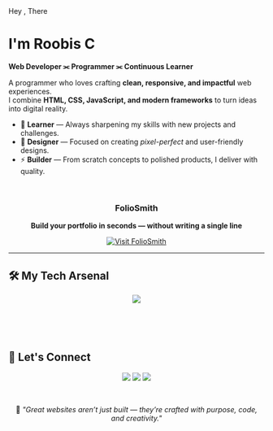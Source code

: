<!-- HEADER -->
<div >
  Hey , There
  
# I'm Roobis C  
**Web Developer  ⫘  Programmer  ⫘ Continuous Learner**

</div> 

A programmer who loves crafting **clean, responsive, and impactful** web experiences.  
I combine **HTML, CSS, JavaScript, and modern frameworks** to turn ideas into digital reality.  

- 🌱 **Learner** — Always sharpening my skills with new projects and challenges.  
- 🎨 **Designer** — Focused on creating *pixel-perfect* and user-friendly designs.  
- ⚡ **Builder** — From scratch concepts to polished products, I deliver with quality.  


<br>
<div>
<h3 align="center">FolioSmith</h3>

<p align="center"><strong>Build your portfolio in seconds — without writing a single line</strong></p>

<p align="center">
  <a href="https://roobis.neocities.org/builder" target="_blank" rel="noopener noreferrer">
    <img src="https://img.shields.io/badge/Visit-FolioSmith-brightgreen?style=for-the-badge&logo=firefox" alt="Visit FolioSmith"/>
  </a>
  <hr>
</p>
</div>

## 🛠 My Tech Arsenal  

<p align="center">
  <img src="https://skillicons.dev/icons?i=html,css,js,react,nodejs,bootstrap,wordpress,webflow,java,c,mongodb,mysql,git" />
</p>



<br>













<br>




<br>


## 🤝 Let's Connect  

<p align="center">
  <a href="mailto:roobisroobis08@gmail.com"><img src="https://img.shields.io/badge/-Email-red?style=for-the-badge&logo=gmail&logoColor=white" /></a>
  <a href="https://www.linkedin.com/in/roobis-c-14a9a8257/"><img src="https://img.shields.io/badge/-LinkedIn-blue?style=for-the-badge&logo=linkedin&logoColor=white" /></a>
  <a  href="https://roobis.neocities.org/"><img src="https://img.shields.io/badge/-Portfolio-gray?style=for-the-badge&logo=google-chrome&logoColor=white"  /></a>
</p>





<br>

<div align="center">
  
💬 *"Great websites aren’t just built — they’re crafted with purpose, code, and creativity."*  

</div>
